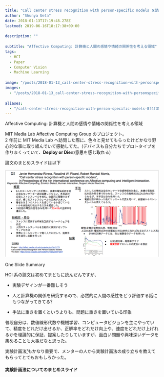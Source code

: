 ```yaml
---
title: "Call center stress recognition with person-specific models を読んだ"
author: "Shunya Ueta"
date: 2018-01-13T17:19:48.278Z
lastmod: 2019-06-16T18:17:38+09:00

description: ""

subtitle: "Affective Computing: 計算機と人間の感情や情緒の関係性を考える領域"
tags:
  - HCI
  - Paper
  - Computer Vision
  - Machine Learning

image: "/posts/2018-01-13_call-center-stress-recognition-with-personspecific-models-を読んだ/images/1.png"
images:
  - "/posts/2018-01-13_call-center-stress-recognition-with-personspecific-models-を読んだ/images/1.png"

aliases:
  - "/call-center-stress-recognition-with-person-specific-models-8f4f35c0f32"
---
```


Affective Computing: 計算機と人間の感情や情緒の関係性を考える領域

MIT Media Lab Affective Computing Group のプロジェクト。  
2 年前に MIT Media Lab へ訪問した際に、色々と見せてもらったけどかなり野心的な事に取り組んでいて感動してた。(デバイスも自分たちでプロトタイプを作りまくっていて、**Deploy or Die**の意思を感じ取れる)

論文のまとめスライドは以下

![image](/posts/2018-01-13_call-center-stress-recognition-with-personspecific-models-を読んだ/images/1.png)

One Slide Summary

HCI 系の論文は初めてまともに読んだんですが、

- 実験デザインが一番難しそう

* 人と計算機の関係を研究するので、必然的に人間の感性をどう評価する話にもつながってきてる?

- 手法に重きを置くというよりも、問題に重きを置いている印象

普段自分は、数値線形代数や機械学習、コンピュータビジョンを主にやっていて、精度をどれだけ出せるか、正解率をどれだけ向上や、速度をどれだけ上げれるかを理論的に保証、提案したりしていますが、面白い問題や興味深いデータを集めることも大事だなと思った。

実験計画法[¹](https://www.slideshare.net/nami134105/ss-61422707)もかなり重要で、メンターの人から実験計画法の成り立ちを教えてもらってとてもおもしろかった。

#### 実験計画法についてのまとめスライド
